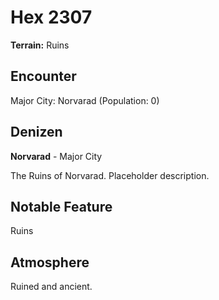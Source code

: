 # Hex 2307

**Terrain:** Ruins

## Encounter
Major City: Norvarad (Population: 0)

## Denizen
**Norvarad** - Major City

The Ruins of Norvarad. Placeholder description.

## Notable Feature
Ruins

## Atmosphere
Ruined and ancient.
